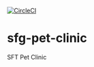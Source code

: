 [![CircleCI](https://circleci.com/gh/zy51927042/sfg-pet-clinic/tree/main.svg?style=svg)](https://circleci.com/gh/zy51927042/sfg-pet-clinic/tree/main)
# sfg-pet-clinic
SFT Pet Clinic

